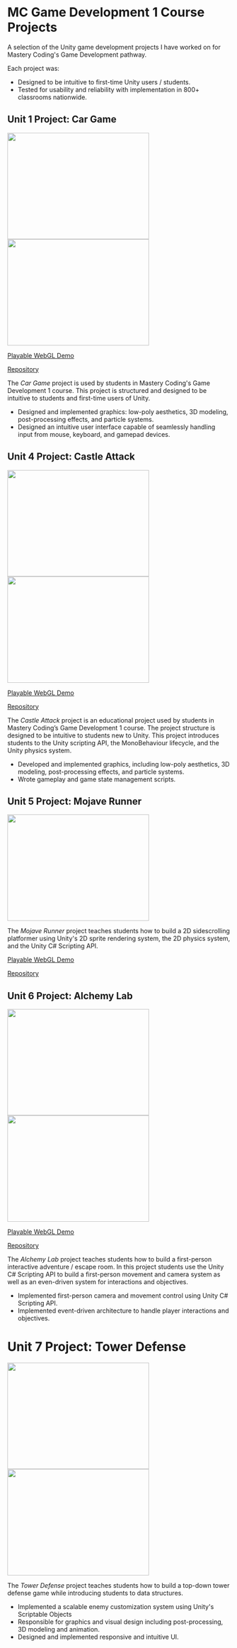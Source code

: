 # MC Game Development 1 Course Projects

A selection of the Unity game development projects I have worked on for Mastery Coding's Game Development pathway.

Each project was:
* Designed to be intuitive to first-time Unity users / students.
* Tested for usability and reliability with implementation in 800+ classrooms nationwide.

## Unit 1 Project: Car Game

<div display=flex flexDirection=row justifyContent=center> 
  <img src="https://github.com/torbenwb/torbenwb/blob/main/assets/gd1-unit-1/u1-1.gif" width=320 height=240/>
  <img src="https://github.com/torbenwb/torbenwb/blob/main/assets/gd1-unit-1/u1-2.gif" width=320 height=240/>
</div>

[Playable WebGL Demo](https://torbenwb.github.io/mc-gd1-unit-1-webgl-build/)

[Repository](https://github.com/torbenwb/mc-gd1-unit-1)

The *Car Game* project is used by students in Mastery Coding's Game Development 1 course. This project is structured and designed to be intuitive to students and first-time users of Unity.

* Designed and implemented graphics: low-poly aesthetics, 3D modeling, post-processing effects, and particle systems.
* Designed an intuitive user interface capable of seamlessly handling input from mouse, keyboard, and gamepad devices.

## Unit 4 Project: Castle Attack

<div display=flex flexDirection=row justifyContent=center> 
  <img src="https://github.com/torbenwb/torbenwb/blob/main/assets/gd1-unit-4/u4-1.gif" width=320 height=240/>
  <img src="https://github.com/torbenwb/torbenwb/blob/main/assets/gd1-unit-4/u4-2.gif" width=320 height=240/>
</div>

[Playable WebGL Demo](https://torbenwb.github.io/mc-gd1-unit-4-webgl-build/)

[Repository](https://github.com/torbenwb/mc-gd1-unit-4)

The *Castle Attack* project is an educational project used by students in Mastery Coding’s Game Development 1 course. The project structure is designed to be intuitive to students new to Unity. This project introduces students to the Unity scripting API, the MonoBehaviour lifecycle, and the Unity physics system.

* Developed and implemented graphics, including low-poly aesthetics, 3D modeling, post-processing effects, and particle systems.
* Wrote gameplay and game state management scripts.

## Unit 5 Project: Mojave Runner

<div display=flex flexDirection=row justifyContent=center> 
  <img src="https://github.com/torbenwb/mc-gd1-unit-5/blob/main/readme-assets/u5-1.gif" width=320 height=240/>
</div>

The *Mojave Runner* project teaches students how to build a 2D sidescrolling platformer using Unity's 2D sprite rendering system, the 2D physics system, and the Unity C# Scripting API.

[Playable WebGL Demo](https://torbenwb.github.io/mc-gd1-unit-5-webgl-build/)

[Repository](https://github.com/torbenwb/mc-gd1-unit-5)

## Unit 6 Project: Alchemy Lab


<div display=flex flexDirection=row justifyContent=center> 
  <img src="https://github.com/torbenwb/mc-gd1-unit-6/blob/main/readme-assets/u6-1.gif" width=320 height=240/>
  <img src="https://github.com/torbenwb/mc-gd1-unit-6/blob/main/readme-assets/u6-2.gif" width=320 height=240/>
</div>

[Playable WebGL Demo](https://torbenwb.github.io/mc-gd1-unit-6-webgl-build/)

[Repository](https://github.com/torbenwb/mc-gd1-unit-6)

The *Alchemy Lab* project teaches students how to build a first-person interactive adventure / escape room. In this project students use the Unity C# Scripting API to build a first-person movement and camera system as well as an even-driven system for interactions and objectives.

* Implemented first-person camera and movement control using Unity C# Scripting API.
* Implemented event-driven architecture to handle player interactions and objectives.

# Unit 7 Project: Tower Defense

<div display=flex flexDirection=row justifyContent=center> 
  <img src="https://github.com/torbenwb/mc-gd1-unit-7/blob/main/readme-assets/u7-2.gif" width=320 height=240/>
  <img src="https://github.com/torbenwb/mc-gd1-unit-7/blob/main/readme-assets/u7-3.gif" width=320 height=240/>
</div>

The *Tower Defense* project teaches students how to build a top-down tower defense game while introducing students to data structures.

* Implemented a scalable enemy customization system using Unity's Scriptable Objects
* Responsible for graphics and visual design including post-processing, 3D modeling and animation.
* Designed and implemented responsive and intuitive UI.

